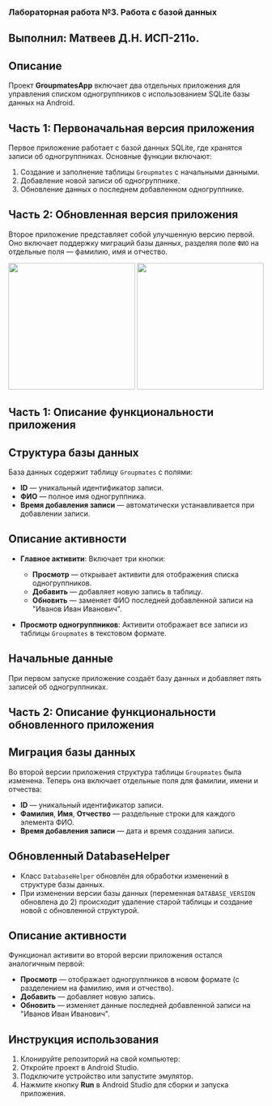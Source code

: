 ### Лабораторная работа №3. Работа с базой данных
## Выполнил: Матвеев Д.Н. ИСП-211о.

## Описание
Проект **GroupmatesApp** включает два отдельных приложения для управления списком одногруппников с использованием SQLite базы данных на Android.

## Часть 1: Первоначальная версия приложения
Первое приложение работает с базой данных SQLite, где хранятся записи об одногруппниках. Основные функции включают:
1. Создание и заполнение таблицы `Groupmates` с начальными данными.
2. Добавление новой записи об одногруппнике.
3. Обновление данных о последнем добавленном одногруппнике.

## Часть 2: Обновленная версия приложения
Второе приложение представляет собой улучшенную версию первой. Оно включает поддержку миграций базы данных, разделяя поле `ФИО` на отдельные поля — фамилию, имя и отчество.

<p align="center">
    <img src="https://github.com/user-attachments/assets/07d8fa07-75ea-4eb8-8b6e-5b4101a86611" width="250"> 
    <img src="https://github.com/user-attachments/assets/63fc2f39-33e3-49a3-ad62-fce14ed3735d" width="250">
</p>

## Часть 1: Описание функциональности приложения

## Структура базы данных
База данных содержит таблицу `Groupmates` с полями:
- **ID** — уникальный идентификатор записи.
- **ФИО** — полное имя одногруппника.
- **Время добавления записи** — автоматически устанавливается при добавлении записи.

## Описание активности
- **Главное активити**: Включает три кнопки:
    - **Просмотр** — открывает активити для отображения списка одногруппников.
    - **Добавить** — добавляет новую запись в таблицу.
    - **Обновить** — заменяет ФИО последней добавленной записи на "Иванов Иван Иванович".

- **Просмотр одногруппников**: Активити отображает все записи из таблицы `Groupmates` в текстовом формате.

## Начальные данные
При первом запуске приложение создаёт базу данных и добавляет пять записей об одногруппниках.

## Часть 2: Описание функциональности обновленного приложения

## Миграция базы данных
Во второй версии приложения структура таблицы `Groupmates` была изменена. Теперь она включает отдельные поля для фамилии, имени и отчества:
- **ID** — уникальный идентификатор записи.
- **Фамилия**, **Имя**, **Отчество** — раздельные строки для каждого элемента ФИО.
- **Время добавления записи** — дата и время создания записи.

## Обновленный DatabaseHelper
- Класс `DatabaseHelper` обновлён для обработки изменений в структуре базы данных.
- При изменении версии базы данных (переменная `DATABASE_VERSION` обновлена до 2) происходит удаление старой таблицы и создание новой с обновленной структурой.

## Описание активности
Функционал активити во второй версии приложения остался аналогичным первой:
- **Просмотр** — отображает одногруппников в новом формате (с разделением на фамилию, имя и отчество).
- **Добавить** — добавляет новую запись.
- **Обновить** — изменяет данные последней добавленной записи на "Иванов Иван Иванович".


## Инструкция использования
1. Клонируйте репозиторий на свой компьютер:
2. Откройте проект в Android Studio.
3. Подключите устройство или запустите эмулятор.
4. Нажмите кнопку **Run** в Android Studio для сборки и запуска приложения.
